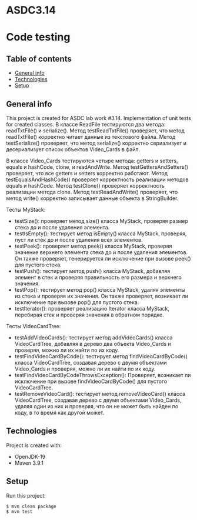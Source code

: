 # ASDC3.14 
# Code testing

## Table of contents

* [General info](#general-info)
* [Technologies](#technologies)
* [Setup](#setup)

## General info

This project is created for ASDC lab work #3.14. Implementation of unit tests for created classes.
В классе ReadFile тестируются два метода: readTxtFile() и serialize(). Метод testReadTxtFile() проверяет,
что метод readTxtFile() корректно читает данные из текстового файла. Метод testSerialize() проверяет, 
что метод serialize() корректно сериализует и десериализует список объектов Video_Cards в файл.

В классе Video_Cards тестируются четыре метода: getters и setters, equals и hashCode, clone, 
и readAndWrite. Метод testGettersAndSetters() проверяет, что все getters и setters корректно работают.
Метод testEqualsAndHashCode() проверяет корректность реализации методов equals и hashCode.
Метод testClone() проверяет корректность реализации метода clone. Метод testReadAndWrite() проверяет,
что метод write() корректно записывает данные объекта в StringBuilder.

Тесты MyStack:
- testSize(): проверяет метод size() класса MyStack, проверяя размер стека до и после удаления элемента.
- testIsEmpty(): тестирует метод isEmpty() класса MyStack, проверяя, пуст ли стек до и после удаления всех элементов.
- testPeek(): проверяет метод peek() класса MyStack, проверяя значение верхнего элемента стека до и после удаления элементов. 
Он также проверяет, генерируется ли исключение при вызове peek() для пустого стека.
- testPush(): тестирует метод push() класса MyStack, добавляя элемент в стек и проверяя правильность его размера и верхнего значения.
- testPop(): тестирует метод pop() класса MyStack, удаляя элементы из стека и проверяя их значения. 
Он также проверяет, возникает ли исключение при вызове pop() для пустого стека.
- testIterator(): проверяет реализацию Iterator класса MyStack, перебирая стек и проверяя значения в обратном порядке.

Тесты VideoCardTree:

- testAddVideoCards(): тестирует метод addVideoCards() класса VideoCardTree, добавляя в дерево два объекта Video_Cards и проверяя, можно ли их найти по их коду.
- testFindVideoCardByCode(): тестирует метод findVideoCardByCode() класса VideoCardTree, создавая дерево с двумя объектами 
Video_Cards и проверяя, можно ли их найти по их коду.
- testFindVideoCardByCodeThrowsException(): Проверяет, возникает ли исключение при вызове findVideoCardByCode() для пустого VideoCardTree.
- testRemoveVideoCard(): тестирует метод removeVideoCard() класса VideoCardTree, создавая дерево с двумя объектами Video_Cards,
 удаляя один из них и проверяя, что он не может быть найден по коду, в то время как другой может.
 
## Technologies

Project is created with:

* OpenJDK-19
* Maven 3.9.1

## Setup

Run this project:

```
$ mvn clean package
$ mvn test
```
